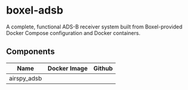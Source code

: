 # boxel-adsb

A complete, functional ADS-B receiver system built from Boxel-provided Docker Compose configuration
and Docker containers.

## Components

| Name | Docker Image | Github |
| ---- | ------------ | ------ |
| airspy_adsb | | |
